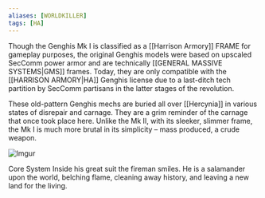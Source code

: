```yaml
---
aliases: [WORLDKILLER]
tags: [HA]
---
```


Though the Genghis Mk I is classified as a [[Harrison Armory]] FRAME for gameplay purposes, the original Genghis models were based on upscaled SecComm power armor and are technically [[GENERAL MASSIVE SYSTEMS|GMS]] frames. Today, they are only compatible with the [[HARRISON ARMORY|HA]] Genghis license due to a last-ditch tech partition by SecComm partisans in the latter stages of the revolution. 

These old-pattern Genghis mechs are buried all over [[Hercynia]] in various states of disrepair and carnage. They are a grim reminder of the carnage that once took place here. Unlike the Mk II, with its sleeker, slimmer frame, the Mk I is much more brutal in its simplicity – mass produced, a crude weapon.

![Imgur](https://i.imgur.com/HU4T4Mx.png)

Core System 
Inside his great suit the fireman smiles.
He is a salamander upon the world,
belching flame, cleaning away history, and leaving a new land for the living.
